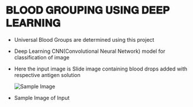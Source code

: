 # 𝐁𝐋𝐎𝐎𝐃 𝐆𝐑𝐎𝐔𝐏𝐈𝐍𝐆 𝐔𝐒𝐈𝐍𝐆 𝐃𝐄𝐄𝐏 𝐋𝐄𝐀𝐑𝐍𝐈𝐍𝐆
- Universal Blood Groups are determined using this project <br/>
- Deep Learning CNN(Convolutional Neural Network) model for classification of image <br/>
- Here the input image is Slide image containing blood drops added with respective antigen solution


     ![Sample Image](https://www.mdpi.com/applsci/applsci-11-05225/article_deploy/html/images/applsci-11-05225-g001-550.jpg)
    
- Sample Image of Input     
